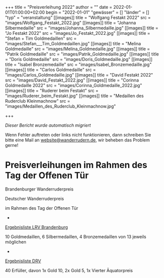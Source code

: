 +++
title = "Preisverleihung 2022"
author = ""
date = 2022-01-01T01:00:00+02:00
begin = "2022-01-01"
"gewässer" = []
"länder" = []
"typ" = "veranstaltung"
[[images]]
title = "Wolfgang Festakt 2022"
src = "images/Wolfgang_Festakt_2022.jpg"
[[images]]
title = "Johanna Silbermedaille"
src = "images/Johanna_Silbermedaille.jpg"
[[images]]
title = "Jo Festakt 2022"
src = "images/Jo_Festakt_2022.jpg"
[[images]]
title = "Stefan + Tim Goldmedaillen"
src = "images/Stefan___Tim_Goldmedaillen.jpg"
[[images]]
title = "Melina Goldmedaille"
src = "images/Melina_Goldmedaille.jpg"
[[images]]
title = "Patrik Goldmedaille"
src = "images/Patrik_Goldmedaille.jpg"
[[images]]
title = "Doris Goldmedaille"
src = "images/Doris_Goldmedaille.jpg"
[[images]]
title = "Isabel Bronzemedaille"
src = "images/Isabel_Bronzemedaille.jpg"
[[images]]
title = "Carlos Goldmedaille"
src = "images/Carlos_Goldmedaille.jpg"
[[images]]
title = "David Festakt 2022"
src = "images/David_Festakt_2022.jpg"
[[images]]
title = "Corinna Goldmedaille 2022"
src = "images/Corinna_Goldmedaille_2022.jpg"
[[images]]
title = "Ruderer beim Festakt"
src = "images/Ruderer_beim_Festakt.jpg"
[[images]]
title = "Medaillen des Ruderclub Kleinmachnow"
src = "images/Medaillen_des_Ruderclub_Kleinmachnow.jpg"

+++


*Dieser Bericht wurde automatisch migriert*

Wenn Fehler auftreten oder links nicht funktionieren, dann schreiben Sie bitte eine Mail an website@wanderrudern.de, wir beheben das Problem gerne!



# Preisverleihungen im Rahmen des Tag der Offenen Tür


Brandenburger Wanderruderpreis

Deutscher Wanderruderpreis

im Rahmen des Tag der Offenen Tür

-

[Ergebnisliste LRV Brandenburg](/berichte/2022/brandenburg2021)

10 Goldmedaillen, 6 Silbermedaillen, 4 Bronzemedaillen von 13 jeweils möglichen

-

[Ergebnisliste DRV](/berichte/2022/drv2021)

40 Erfüller, davon 1x Gold 10, 2x Gold 5, 1x Vierter Äquatorpreis
